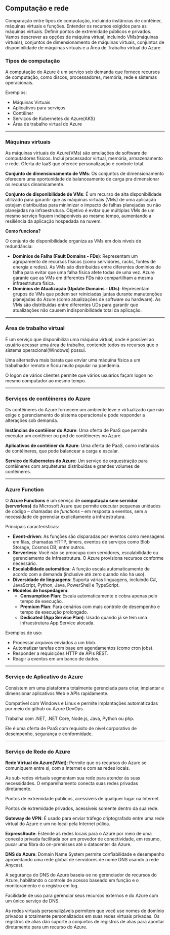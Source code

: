 ## Computação e rede

Comparação entre tipos de computação, incluindo instâncias de contêiner, máquinas virtuais e funções. Entender os recursos exigidos para as máquinas virtuais. Definir pontos de extremidade públicos e privados. Vamos descrever as opções de máquina virtual, incluindo VMs(máquinas virtuais), conjuntos de dimensionamento de máquinas virtuais, conjuntos de disponibilidade de máquinas virtuais e a Área de Trabalho virtual do Azure.

### Tipos de computação

A computação do Azure é um serviço sob demanda que fornece recursos de computação, como discos, processadores, memória, rede e sistemas operacionais.

Exemplos:
* Máquinas Virtuais
* Aplicativos para serviços
* Contêiner
* Serviços de Kubernetes do Azure(AKS)
* Área de trabalho virtual do Azure

---

### Máquinas virtuais

As máquinas virtuais do Azure(VMs) são emulações de software de computadores físicos. Inclui processador virtual, memória, armazenamento e rede. Oferta de IaaS que oferece personalização e controle total.

**Conjunto de dimensionamento de VMs**: Os conjuntos de dimensionamento oferecem uma oportunidade de balanceamento de carga pra dimensionar os recursos dinamicamente.

**Conjunto de disponibilidade de VMs**: É um recurso de alta disponibilidade utilizado para garantir que as máquinas virtuais (VMs) de uma aplicação estejam distribuídas para minimizar o impacto de falhas planejadas ou não planejadas na infraestrutura. Objetivo é evitar que múltiplas VMs de um mesmo serviço fiquem indisponíveis ao mesmo tempo, aumentando a resiliência da aplicação hospedada na nuvem.

**Como funciona?**

O conjunto de disponibilidade organiza as VMs em dois níveis de redundância:
* **Domínios de Falha (Fault Domains - FDs)**: Representam um agrupamento de recursos físicos (como servidores, racks, fontes de energia e redes). As VMs são distribuídas entre diferentes domínios de falha para evitar que uma falha física afete todas de uma vez. Azure garante que as VMs em diferentes FDs não compartilham a mesma infraestrutura física.
* **Domínios de Atualização (Update Domains - UDs)**: Representam grupos de VMs que podem ser reiniciadas juntas durante manutenções planejadas do Azure (como atualizações de software ou hardware). As VMs são distribuídas entre diferentes UDs para garantir que atualizações não causem indisponibilidade total da aplicação.

---

### Área de trabalho virtual

É um serviço que disponibiliza uma máquina virtual, onde é possível ao usuário acessar uma área de trabalho, contendo todos os recursos que o sistema operacional(Windows) possui.

Uma alternativa mais barata que enviar uma máquina física a um trabalhador remoto e ficou muito popular na pandemia.

O logon de vários clientes permite que vários usuários façam logon no mesmo computador ao mesmo tempo.

---

### Serviços de contêineres do Azure

Os contêineres do Azure fornecem um ambiente leve e virtualizado que não exige o gerenciamento do sistema operacional e pode responder a alterações sob demanda.

**Instâncias de contêiner do Azure**: Uma oferta de PaaS que permite executar um contêiner ou pod de contêineres no Azure.

**Aplicativos de contêiner do Azure**: Uma oferta de PaaS, como instâncias de contêineres, que pode balancear a carga e escalar.

**Serviço de Kubernetes do Azure**: Um serviço de orquestração para contêineres com arquiteturas distribuídas e grandes volumes de contêineres.

---

### Azure Function

O **Azure Functions** é um serviço de **computação sem servidor (serverless)** da Microsoft Azure que permite executar pequenas unidades de código – chamadas de *functions* – em resposta a eventos, sem a necessidade de gerenciar explicitamente a infraestrutura.

Principais características:

- **Event-driven**: As funções são disparadas por eventos como mensagens em filas, chamadas HTTP, timers, eventos de serviços como Blob Storage, Cosmos DB, entre outros.
- **Serverless**: Você não se preocupa com servidores, escalabilidade ou gerenciamento de infraestrutura. O Azure provisiona recursos conforme necessário.
- **Escalabilidade automática**: A função escala automaticamente de acordo com a demanda (inclusive até zero quando não há uso).
- **Diversidade de linguagens**: Suporta várias linguagens, incluindo C#, JavaScript, Python, Java, PowerShell e TypeScript.
- **Modelos de hospedagem**:
  - **Consumption Plan**: Escala automaticamente e cobra apenas pelo tempo de execução.
  - **Premium Plan**: Para cenários com mais controle de desempenho e tempo de execução prolongado.
  - **Dedicated (App Service Plan)**: Usado quando já se tem uma infraestrutura App Service alocada.

Exemplos de uso:
- Processar arquivos enviados a um blob.
- Automatizar tarefas com base em agendamentos (como cron jobs).
- Responder a requisições HTTP de APIs REST.
- Reagir a eventos em um banco de dados.

---

### Serviço de Aplicativo do Azure

Consistem em uma plataforma totalmente gerenciada para criar, implantar e dimensionar aplicativos Web e APIs rapidamente.

Compatível com Windows e Linux e permite implantações automatizadas por meio do github ou Azure DevOps.

Trabalha com .NET, .NET Core, Node.js, Java, Python ou php.

Ele é uma oferta de PaaS com requisito de nível corporativo de desempenho, segurança e conformidade.

---

### Serviço de Rede do Azure

**Rede Virtual do Azure(VNet)**: Permite que os recursos do Azure se comuniquem entre si, com a Internet e com as redes locais.

As sub-redes virtuais segmentam sua rede para atender às suas necessidades. O emparelhamento conecta suas redes privadas diretamente.

Pontos de extremidade públicos, acessíveis de qualquer lugar na Internet.

Pontos de extremidade privados, acessíveis somente dentro da sua rede.

**Gateway de VPN**: É usado para enviar tráfego criptografado entre uma rede virtual do Azure e um no local pela Internet púlica.

**ExpressRoute**: Estende as redes locais para o Azure por meio de uma conexão privada facilitada por um provedor de conectividade, em resumo, puxar uma fibra do on-premisses até o datacenter da Azure.

**DNS do Azure**: Domain Name System permite confiabilidade e desempenho aproveitando uma rede global de servidores de nome DNS usando a rede Anycast.

A segurança do DNS do Azure baseia-se no gerenciador de recursos do Azure, habilitando o controle de acesso baseado em função e o monitoramento e o registro em log.

Facilidade de uso para gerenciar seus recursos externos e do Azure com um único serviço de DNS.

As redes virtuais personalizáveis permitem que você use nomes de domínio privados e totalmente personalizados em suas redes virtuais privadas. Os registros de alias dão suporte a conjuntos de registros de alias para apontar diretamente para um recurso do Azure.